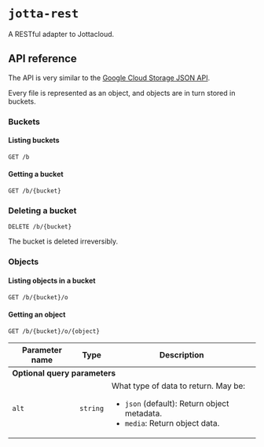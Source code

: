 # `jotta-rest`

A RESTful adapter to Jottacloud.

## API reference

The API is very similar to the [Google Cloud Storage JSON API](https://cloud.google.com/storage/docs/json_api).

Every file is represented as an object, and objects are in turn stored in buckets.

### Buckets

#### Listing buckets

```
GET /b
```

#### Getting a bucket

```
GET /b/{bucket}
```

### Deleting a bucket

```
DELETE /b/{bucket}
```

The bucket is deleted irreversibly.

### Objects

#### Listing objects in a bucket

```
GET /b/{bucket}/o
```

#### Getting an object

```
GET /b/{bucket}/o/{object}
```

<table>
  <thead>
    <tr>
      <th>Parameter name</th>
      <th>Type</th>
      <th>Description</th>
    </tr>
  </thead>
  <tbody>
  <tr>
    <td colspan="3"><b>Optional query parameters</b></td>
  </tr>
    <tr>
      <td><code>alt</code></td>
      <td><code>string</code></td>
      <td>
        What type of data to return. May be:
        <ul>
          <li><code>json</code> (default): Return object metadata.</li>
          <li><code>media</code>: Return object data.</li>
        </ul>
      </td>
    </tr>
  </tbody>
</table>
